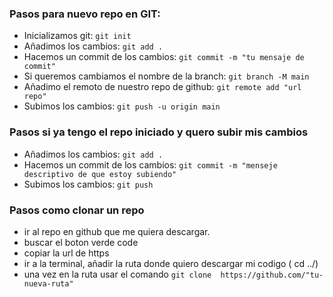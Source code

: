 ### Pasos para nuevo repo en GIT:

- Inicializamos git: `git init`
- Añadimos los cambios: `git add .`
- Hacemos un commit de los cambios: `git commit -m "tu mensaje de commit"`
- Si queremos cambiamos el nombre de la branch: `git branch -M main`
- Añadimo el remoto de nuestro repo de github: `git remote add "url repo"`
- Subimos los cambios: `git push -u origin main`

### Pasos si ya tengo el repo iniciado y quero subir mis cambios

- Añadimos los cambios: `git add .`
- Hacemos un commit de los cambios: `git commit -m "menseje descriptivo de que estoy subiendo"`
- Subimos los cambios: `git push`

### Pasos como clonar un repo

- ir al repo en github que me quiera descargar.
- buscar el boton verde code
- copiar la url de https
- ir a la terminal, añadir la ruta donde quiero descargar mi codigo ( cd ../)
- una vez en la ruta usar el comando `git clone  https://github.com/"tu-nueva-ruta" `
